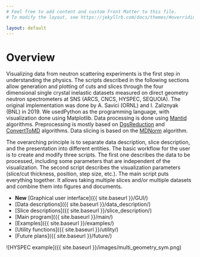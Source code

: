 ```yaml
---
# Feel free to add content and custom Front Matter to this file.
# To modify the layout, see https://jekyllrb.com/docs/themes/#overriding-theme-defaults

layout: default
---
```

Overview
============

Visualizing data from neutron scattering experiments is the first step in understanding the physics. 
The scripts described in the following sections allow generation and plotting of cuts and slices
through the four dimensional single crystal inelastic datasets measured on direct geometry
neutron spectrometers at SNS (ARCS, CNCS, HYSPEC, SEQUOIA). The original implementation was done by A. Savici (ORNL) and
I. Zaliznyak (BNL) in 2019. We usedPython as the programming language,
with visualization done using Matplotlib. Data processing is done using [Mantid](https://mantidproject.org)
algorithms. Preprocessing is mostly based on [DgsReduction](https://docs.mantidproject.org/nightly/algorithms/DgsReduction-v1.html)
and [ConvertToMD](https://docs.mantidproject.org/nightly/algorithms/ConvertToMD-v1.html) algorithms. 
Data slicing is based on the [MDNorm](https://docs.mantidproject.org/nightly/algorithms/MDNorm-v1.html) algorithm.

The overarching principle is to separate data description, slice description, and the presentation into different entities.
The basic workflow for the user is to create and modify three scripts. The first one describes 
the data to be processed, including some parameters that are independent of the visualization.
The second script describes the visualization parameters (slice/cut thickness, position, step size, etc.).
The main script puts everything together. It allows taking multiple slices and/or multiple datasets and 
combine them into figures and documents.

* **New** [Graphical user interface]({{ site.baseurl }}/GUI/)
* [Data descriptions]({{ site.baseurl }}/data_description/)
* [Slice descriptions]({{ site.baseurl }}/slice_description/)
* [Main program]({{ site.baseurl }}/main/)
* [Examples]({{ site.baseurl }}/examples/)
* [Utility functions]({{ site.baseurl }}/utility/)
* [Future plans]({{ site.baseurl }}/future/)

![HYSPEC example]({{ site.baseurl }}/images/multi_geometry_sym.png)

